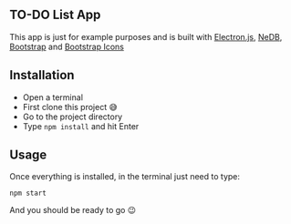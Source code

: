 ## TO-DO List App

This app is just for example purposes and is built with [Electron.js](https://www.electronjs.org/), [NeDB](https://github.com/louischatriot/nedb), [Bootstrap](https://getbootstrap.com/) and [Bootstrap Icons](https://icons.getbootstrap.com/)

## Installation
- Open a terminal
- First clone this project 😅
- Go to the project directory
- Type `npm install` and hit Enter

## Usage
Once everything is installed, in the terminal just need to type:

```
npm start
```

And you should be ready to go 😉
